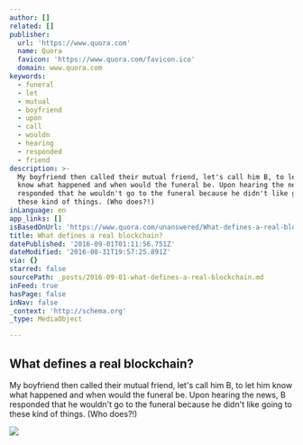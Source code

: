 ```yaml
---
author: []
related: []
publisher:
  url: 'https://www.quora.com'
  name: Quora
  favicon: 'https://www.quora.com/favicon.ico'
  domain: www.quora.com
keywords:
  - funeral
  - let
  - mutual
  - boyfriend
  - upon
  - call
  - wouldn
  - hearing
  - responded
  - friend
description: >-
  My boyfriend then called their mutual friend, let's call him B, to let him
  know what happened and when would the funeral be. Upon hearing the news, B
  responded that he wouldn't go to the funeral because he didn't like going to
  these kind of things. (Who does?!)
inLanguage: en
app_links: []
isBasedOnUrl: 'https://www.quora.com/unanswered/What-defines-a-real-blockchain'
title: What defines a real blockchain?
datePublished: '2016-09-01T01:11:56.751Z'
dateModified: '2016-08-31T19:57:25.891Z'
via: {}
starred: false
sourcePath: _posts/2016-09-01-what-defines-a-real-blockchain.md
inFeed: true
hasPage: false
inNav: false
_context: 'http://schema.org'
_type: MediaObject

---
```

<article style=""><h1>What defines a real blockchain?</h1><p>My boyfriend then called their mutual friend, let's call him B, to let him know what happened and when would the funeral be. Upon hearing the news, B responded that he wouldn't go to the funeral because he didn't like going to these kind of things. (Who does?!)</p><img src="https://qph.ec.quoracdn.net/main-custom-t-6783-600x315-fviilmlownyfbruycjcdlovtlxrmdyqa.jpeg" /></article>